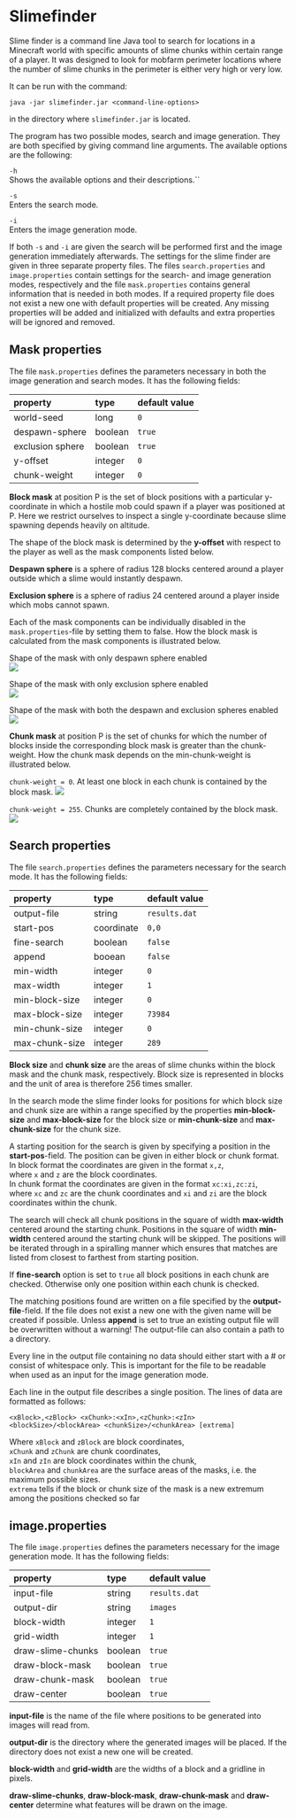 # Slimefinder

Slime finder is a command line Java tool to search for locations in a Minecraft world with specific amounts of slime chunks within certain range of a player. It was designed to look for mobfarm perimeter locations where the number of slime chunks in the perimeter is either very high or very low.

It can be run with the command:
```
java -jar slimefinder.jar <command-line-options>
```  
in the directory where ``slimefinder.jar`` is located.

The program has two possible modes, search and image generation. They are both specified by giving command line arguments. The available options are the following:

``-h``  
Shows the available options and their descriptions.``

``-s``  
Enters the search mode.

``-i``  
Enters the image generation mode.

If both ``-s`` and ``-i`` are given the search will be performed first and the image generation immediately afterwards. The settings for the slime finder are given in three separate property files. The files ``search.properties`` and ``image.properties`` contain settings for the search- and image generation modes, respectively and the file ``mask.properties`` contains general information that is needed in both modes. If a required property file does not exist a new one with default properties will be created. Any missing properties will be added and initialized with defaults and extra properties will be ignored and removed.

## Mask properties

The file ``mask.properties`` defines the parameters necessary in both the image generation and search modes. It has
the following fields:

| property | type | default value |
|:--- |:--- |:---|
| world-seed     | long | ``0`` |
| despawn-sphere | boolean  | ``true`` |
| exclusion sphere | boolean | ``true`` |
| y-offset | integer | ``0`` |
| chunk-weight | integer | ``0`` |

**Block mask** at position P is the set of block positions with a particular y-coordinate in which a hostile mob could spawn if a player was positioned at P. Here we restrict ourselves to inspect a single y-coordinate because slime spawning depends heavily on
altitude.

The shape of the block mask is determined by the **y-offset** with respect to the player as well as the mask components listed below. 

**Despawn sphere** is a sphere of radius 128 blocks centered around a player outside which a slime would instantly despawn.

**Exclusion sphere** is a sphere of radius 24 centered around a player inside which mobs cannot spawn.

Each of the mask components can be individually disabled in the ``mask.properties``-file by setting them to false. How the block mask is calculated from the mask components is illustrated below.

Shape of the mask with only despawn sphere enabled  
![](resources/despawn-sphere.png)

Shape of the mask with only exclusion sphere enabled  
![](resources/exclusion-sphere.png)

Shape of the mask with both the despawn and exclusion spheres enabled  
![](resources/block-mask.png)

**Chunk mask** at position P is the set of chunks for which the number of blocks inside the corresponding block mask is greater than the chunk-weight. How the chunk mask depends on the min-chunk-weight is illustrated below.

`chunk-weight = 0`. At least one block in each chunk is contained by the block mask.
![](resources/chunk-weight=0.png)

`chunk-weight = 255`. Chunks are completely contained by the block mask.
![](resources/chunk-weight=255.png)

## Search properties

The file ``search.properties`` defines the parameters necessary for the search mode. It has the following fields:

| property | type | default value |
|:--- |:--- |:---|
| output-file | string | ``results.dat`` |
| start-pos | coordinate | ``0,0`` |
| fine-search | boolean | ``false`` |
| append | booean | ``false`` |
| min-width | integer | ``0`` |
| max-width | integer | ``1`` |
| min-block-size | integer | ``0`` |
| max-block-size | integer | ``73984`` |
| min-chunk-size | integer | ``0`` |
| max-chunk-size | integer | ``289`` |

**Block size** and **chunk size** are the areas of slime chunks within the block mask and the chunk mask, respectively. Block size is represented in blocks and the unit of area is therefore 256 times smaller.

In the search mode the slime finder looks for positions for which block size and chunk size are within a range specified by the properties **min-block-size** and **max-block-size** for the block size or **min-chunk-size** and **max-chunk-size** for the chunk size. 

A starting position for the search is given by specifying a position in the **start-pos**-field. The position can be given in either block or chunk format.  
In block format the coordinates are given in the format ``x,z``,  
where ``x`` and ``z`` are the block coordinates.  
In chunk format the coordinates are given in the format ``xc:xi,zc:zi``,  
where ``xc`` and ``zc`` are the chunk coordinates and ``xi`` and ``zi`` are the block coordinates within the chunk.

The search will check all chunk positions in the square of width **max-width** centered around the starting chunk. Positions in the square of width **min-width** centered around the starting chunk will be skipped. The positions will be iterated through in a spiralling manner which ensures that matches are listed from closest to farthest from starting position.

If **fine-search** option is set to ``true`` all block positions in each chunk are checked. Otherwise only one position within each chunk is checked. 

The matching positions found are written on a file specified by the **output-file**-field. If the file does not exist a new one with the given name will be created if possible. Unless **append** is set to true an existing output file will be overwritten without a warning! The output-file can also contain a path to a directory.

Every line in the output file containing no data should either start with a # or consist of whitespace only. This is important for the file to be readable when used as an input for the image generation mode.

Each line in the output file describes a single position. The lines of data are formatted as follows:
 
```<xBlock>,<zBlock> <xChunk>:<xIn>,<zChunk>:<zIn> <blockSize>/<blockArea> <chunkSize>/<chunkArea> [extrema]```

Where ``xBlock`` and ``zBlock`` are block coordinates,  
``xChunk`` and ``zChunk`` are chunk coordinates,  
``xIn`` and ``zIn`` are block coordinates within the chunk,  
``blockArea`` and ``chunkArea`` are the surface areas of the masks, i.e. the maximum possible sizes.  
``extrema`` tells if the block or chunk size of the mask is a new extremum among the positions checked so far

## image.properties

The file ``image.properties`` defines the parameters necessary for the image generation mode. It has the following fields:

| property | type | default value |
|:--- |:--- |:---|
| input-file | string | ``results.dat`` |
| output-dir | string | ``images`` |
| block-width | integer | ``1`` |
| grid-width | integer | ``1`` |
| draw-slime-chunks | boolean | ``true`` |
| draw-block-mask | boolean | ``true`` |
| draw-chunk-mask | boolean | ``true`` |
| draw-center| boolean | ``true`` |

**input-file** is the name of the file where positions to be generated into images will read from.

**output-dir** is the directory where the generated images will be placed. If the directory does not exist a new one will be created.

**block-width** and **grid-width** are the widths of a block and a gridline in pixels.

**draw-slime-chunks**, **draw-block-mask**, **draw-chunk-mask** and **draw-center** determine what features will be drawn on the image.
